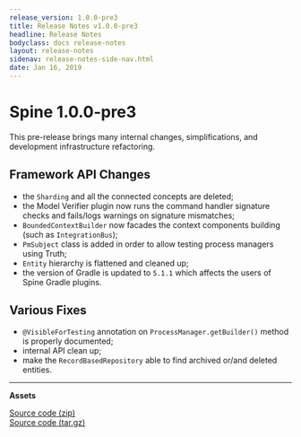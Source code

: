 ```yaml
---
release_version: 1.0.0-pre3
title: Release Notes v1.0.0-pre3
headline: Release Notes
bodyclass: docs release-notes
layout: release-notes
sidenav: release-notes-side-nav.html
date: Jan 16, 2019
---
```


# Spine 1.0.0-pre3

<p class="lead">This pre-release brings many internal changes, simplifications, and development 
infrastructure refactoring.</p>

## Framework API Changes

- the `Sharding` and all the connected concepts are deleted;
- the Model Verifier plugin now runs the command handler signature checks and fails/logs warnings 
on signature mismatches;
- `BoundedContextBuilder` now facades the context components building (such as `IntegrationBus`);
- `PmSubject` class is added in order to allow testing process managers using Truth;
- `Entity` hierarchy is flattened and cleaned up;
- the version of Gradle is updated to `5.1.1` which affects the users of Spine Gradle plugins.

## Various Fixes

- `@VisibleForTesting` annotation on `ProcessManager.getBuilder()` method is properly documented;
- internal API clean up;
- make the `RecordBasedRepository` able to find archived or/and deleted entities.

---

**Assets**

[Source code (zip)]({{site.archive_github}}{{page.release_version}}.zip) <br>
[Source code (tar.gz)]({{site.archive_github}}{{page.release_version}}.tar.gz)
